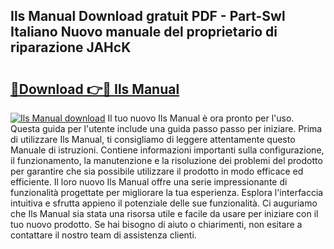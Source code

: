 ## Ils Manual Download gratuit PDF - Part-Swl Italiano Nuovo manuale del proprietario di riparazione JAHcK

# <h2><a href="http://dffoong.blite.top/?on=Ils+Manual">🔗Download 👉🔴 Ils Manual</a></h2>

[![Ils Manual download](https://i.imgur.com/lujVjoI.png)](http://dffoong.blite.top/?on=Ils+Manual)
Il tuo nuovo Ils Manual è ora pronto per l'uso. Questa guida per l'utente include una guida passo passo per iniziare. Prima di utilizzare Ils Manual, ti consigliamo di leggere attentamente questo Manuale di istruzioni. Contiene informazioni importanti sulla configurazione, il funzionamento, la manutenzione e la risoluzione dei problemi del prodotto per garantire che sia possibile utilizzare il prodotto in modo efficace ed efficiente. Il loro nuovo Ils Manual offre una serie impressionante di funzionalità progettate per migliorare la tua esperienza. Esplora l'interfaccia intuitiva e sfrutta appieno il potenziale delle sue funzionalità. Ci auguriamo che Ils Manual sia stata una risorsa utile e facile da usare per iniziare con il tuo nuovo prodotto. Se hai bisogno di aiuto o chiarimenti, non esitare a contattare il nostro team di assistenza clienti.
